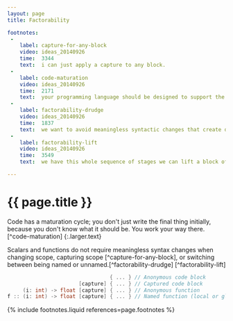 ```yaml
---
layout: page
title: Factorability

footnotes:
 -
    label: capture-for-any-block
    video: ideas_20140926
    time:  3344
    text:  i can just apply a capture to any block.
 -
    label: code-maturation
    video: ideas_20140926
    time:  2171
    text:  your programming language should be designed to support the transition from humble beginnings to final product.
 -
    label: factorability-drudge
    video: ideas_20140926
    time:  1837
    text:  we want to avoid meaningless syntactic changes that create drudge work as I gradually factor my program from its beginning state into its final state.
 -
    label: factorability-lift
    video: ideas_20140926
    time:  3549
    text:  we have this whole sequence of stages we can lift a block of code on.

---
```



# {{ page.title }}

Code has a maturation cycle; you don't just write the final thing initially, because you don't know what it should be. You work your way there. [^code-maturation]
{:.larger.text}

Scalars and functions do not require meaningless syntax changes when changing scope, capturing scope [^capture-for-any-block], or switching between being named or unnamed.[^factorability-drudge]&nbsp;[^factorability-lift]

```cpp
                                 { ... } // Anonymous code block
                       [capture] { ... } // Captured code block
     (i: int) -> float [capture] { ... } // Anonymous function
f :: (i: int) -> float [capture] { ... } // Named function (local or global)
```


{% include footnotes.liquid references=page.footnotes %}
